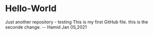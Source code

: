# Hello-World
Just another repository - testing
This is my first GitHub file.
this is the seconde change. -- Hamid Jan 05,2021

